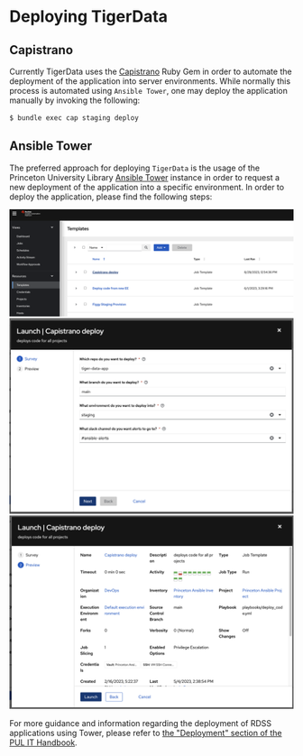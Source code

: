 # Deploying TigerData

## Capistrano
Currently TigerData uses the [Capistrano](https://rubygems.org/gems/capistrano) Ruby Gem in order to automate the deployment of the application into server environments. While normally this process is automated using `Ansible Tower`, one may deploy the application manually by invoking the following:

```bash
$ bundle exec cap staging deploy
```

## Ansible Tower
The preferred approach for deploying `TigerData` is the usage of the Princeton University Library [Ansible Tower](https://ansible-tower.princeton.edu/) instance in order to request a new deployment of the application into a specific environment. In order to deploy the application, please find the following steps:

![Within the Ansible Tower dashboard, please select the "Templates" menu, followed by the "Capistrano deploy" template](./images/tiger_data_app_deploy0.png "Within the Ansible Tower dashboard, please select the Templates menu, followed by the Capistrano deploy template")
![Within the modal dialogue, please then select the "tigerdata-app" repository, along with the desired branch and environment for production](./images/tiger_data_app_deploy1.png "Please select the tigerdata-app repository, along with the desired branch and environment for production")
![Then please select the "Launch" button](./images/tiger_data_app_deploy2.png "Then please select the Launch button")

For more guidance and information regarding the deployment of RDSS applications using Tower, please refer to [the "Deployment" section of the PUL IT Handbook](https://github.com/pulibrary/pul-it-handbook/blob/main/services/deployment.md).
